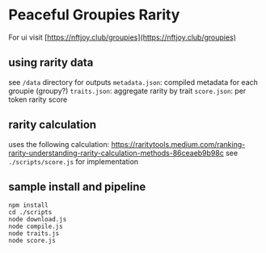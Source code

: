 # Peaceful Groupies Rarity

For ui visit [https://nftjoy.club/groupies](https://nftjoy.club/groupies)

## using rarity data

see `/data` directory for outputs
`metadata.json`: compiled metadata for each groupie (groupy?)
`traits.json`: aggregate rarity by trait
`score.json`: per token rarity score

## rarity calculation

uses the following calculation: https://raritytools.medium.com/ranking-rarity-understanding-rarity-calculation-methods-86ceaeb9b98c
see `./scripts/score.js` for implementation

## sample install and pipeline

```
npm install
cd ./scripts
node download.js
node compile.js
node traits.js
node score.js
```
